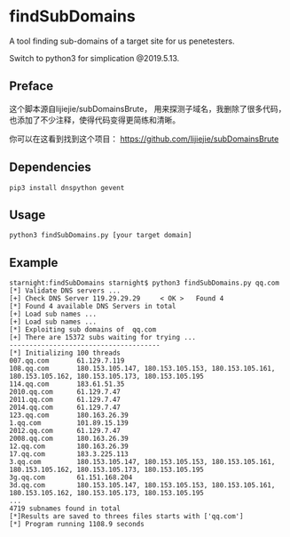 # findSubDomains
A tool finding sub-domains of a target site for us penetesters.

Switch to python3 for simplication @2019.5.13.

## Preface
这个脚本源自lijiejie/subDomainsBrute， 用来探测子域名，我删除了很多代码，也添加了不少注释，使得代码变得更简练和清晰。

你可以在这看到找到这个项目： https://github.com/lijiejie/subDomainsBrute

## Dependencies

    pip3 install dnspython gevent

## Usage

    python3 findSubDomains.py [your target domain]

## Example
    
    starnight:findSubDomains starnight$ python3 findSubDomains.py qq.com
	[*] Validate DNS servers ...
	[+] Check DNS Server 119.29.29.29     < OK >   Found 4                                                                                                                                                                                                                                                                                                      
	[*] Found 4 available DNS Servers in total
	[+] Load sub names ...                                                                                                                                                                                                                                                                                                                                      
	[+] Load sub names ...                                                                                                                                                                                                                                                                                                                                      
	[*] Exploiting sub domains of  qq.com
	[+] There are 15372 subs waiting for trying ...
	--------------------------------------
	[*] Initializing 100 threads
	007.qq.com       61.129.7.119
	108.qq.com       180.153.105.147, 180.153.105.153, 180.153.105.161, 180.153.105.162, 180.153.105.173, 180.153.105.195
	114.qq.com       183.61.51.35
	2010.qq.com      61.129.7.47
	2011.qq.com      61.129.7.47
	2014.qq.com      61.129.7.47
	123.qq.com       180.163.26.39
	1.qq.com         101.89.15.139
	2012.qq.com      61.129.7.47
	2008.qq.com      180.163.26.39
	12.qq.com        180.163.26.39
	17.qq.com        183.3.225.113
	3.qq.com         180.153.105.147, 180.153.105.153, 180.153.105.161, 180.153.105.162, 180.153.105.173, 180.153.105.195
	3g.qq.com        61.151.168.204
	3d.qq.com        180.153.105.147, 180.153.105.153, 180.153.105.161, 180.153.105.162, 180.153.105.173, 180.153.105.195
	...
	4719 subnames found in total
	[*]Results are saved to threes files starts with ['qq.com']
	[*] Program running 1108.9 seconds
